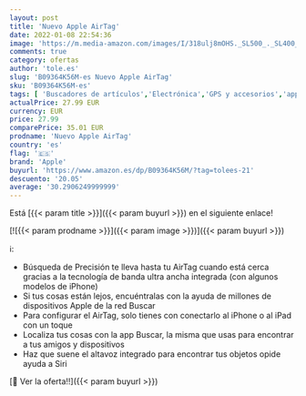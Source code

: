 ```yaml
---
layout: post
title: 'Nuevo Apple AirTag'
date: 2022-01-08 22:54:36
image: 'https://m.media-amazon.com/images/I/318ulj8mOHS._SL500_._SL400_.jpg'
comments: true
category: ofertas
author: 'tole.es'
slug: 'B09364K56M-es Nuevo Apple AirTag'
sku: 'B09364K56M-es'
tags: [ 'Buscadores de artículos','Electrónica','GPS y accesorios','apple', ]
actualPrice: 27.99 EUR
currency: EUR
price: 27.99
comparePrice: 35.01 EUR
prodname: 'Nuevo Apple AirTag'
country: 'es'
flag: '🇪🇸'
brand: 'Apple'
buyurl: 'https://www.amazon.es/dp/B09364K56M/?tag=tolees-21'
descuento: '20.05'
average: '30.2906249999999'
---
```


Está [{{< param title >}}]({{< param buyurl >}}) en el siguiente enlace!

[![{{< param prodname >}}]({{< param image >}})]({{< param buyurl >}})

ℹ️:

- Búsqueda de Precisión te lleva hasta tu AirTag cuando está cerca gracias a la tecnología de banda ultra ancha integrada (con algunos modelos de iPhone)
- Si tus cosas están lejos, encuéntralas con la ayuda de millones de dispositivos Apple de la red Buscar
- Para configurar el AirTag, solo tienes con conectarlo al iPhone o al iPad con un toque
- Localiza tus cosas con la app Buscar, la misma que usas para encontrar a tus amigos y dispositivos
- Haz que suene el altavoz integrado para encontrar tus objetos opide ayuda a Siri

[🛒 Ver la oferta!!]({{< param buyurl >}})
